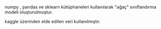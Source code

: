 numpy , pandas ve sklearn kütüphaneleri kullanılarak "ağaç" sınıflandırma modeli oluşturulmuştur.

kaggle üzerinden elde edilen veri kullanılmıştır.

